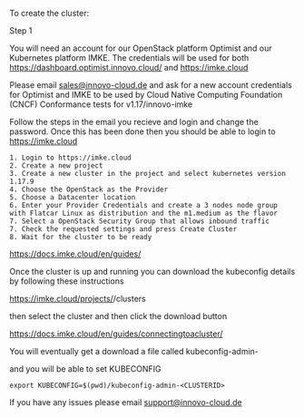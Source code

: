 To create the cluster:

Step 1

You will need an account for our OpenStack platform Optimist and our Kubernetes platform IMKE. The credentials will be used for both
https://dashboard.optimist.innovo.cloud/
and
https://imke.cloud

Please email sales@innovo-cloud.de and ask for a new account credentials for Optimist and IMKE to be used by Cloud Native Computing Foundation (CNCF) Conformance tests for v1.17/innovo-imke

Follow the steps in the email you recieve and login and change the password. Once this has been done then you should be able to login to https://imke.cloud


```
1. Login to https://imke.cloud
2. Create a new project
3. Create a new cluster in the project and select kubernetes version 1.17.9
4. Choose the OpenStack as the Provider
5. Choose a Datacenter location
6. Enter your Provider Credentials and create a 3 nodes node group with Flatcar Linux as distribution and the m1.medium as the flavor
7. Select a OpenStack Security Group that allows inbound traffic
7. Check the requested settings and press Create Cluster
8. Wait for the cluster to be ready

```
https://docs.imke.cloud/en/guides/


Once the cluster is up and running you can download the kubeconfig details by following these instructions

https://imke.cloud/projects/<project id>/clusters

then select the cluster and then click the download button

https://docs.imke.cloud/en/guides/connectingtoacluster/

You will eventually get a download a file called kubeconfig-admin-<CLUSTERID>

and you will be able to set KUBECONFIG

```
export KUBECONFIG=$(pwd)/kubeconfig-admin-<CLUSTERID>
```

If you have any issues please email support@innovo-cloud.de

